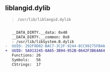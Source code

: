 ## liblangid.dylib

> `/usr/lib/liblangid.dylib`

```diff

   __DATA_DIRTY.__data: 0x40
   __DATA_DIRTY.__common: 0x8
   - /usr/lib/libSystem.B.dylib
-  UUID: 292F9D02-BAC7-3C2F-9244-8CC99275FB4A
+  UUID: 5A913245-8A65-3B94-952B-0642F3B64A64
   Functions: 26
   Symbols:   56
   CStrings:  17

```
